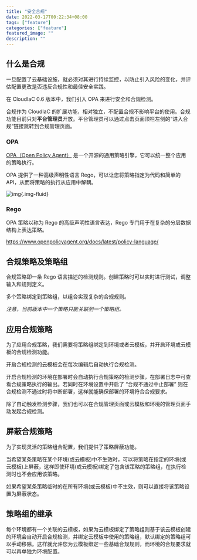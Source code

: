 ```yaml
---
title: "安全合规"
date: 2022-03-17T00:22:34+08:00
tags: ["feature"]
categories: ["feature"]
featured_image: ""
description: ""
---
```



## 什么是合规

一旦配置了云基础设施，就必须对其进行持续监控，以防止引入风险的变化，并评估配置更改是否违反合规性和最佳安全实践。

在 CloudIaC 0.6 版本中，我们引入 OPA 来进行安全和合规检测。

合规作为 CloudIaC 的扩展功能，相对独立，不配置合规不影响平台的使用。合规功能目前只对**平台管理员**开放。平台管理员可以通过点击页面顶栏左侧的“进入合规”链接跳转到合规管理页面。

### OPA

[OPA（Open Policy Agent）](https://www.openpolicyagent.org/) 是一个开源的通用策略引擎，它可以统一整个应用的策略执行。

OPA 提供了一种高级声明性语言 Rego，可以让您将策略指定为代码和简单的 API，从而将策略的执行从应用中解耦。

![img](../images/opa-before-after.png){.img-fluid}

### Rego

OPA 策略以称为 Rego 的高级声明性语言表达，Rego 专门用于在复杂的分层数据结构上表达策略。

https://www.openpolicyagent.org/docs/latest/policy-language/

## 合规策略及策略组

合规策略即一条 Rego 语言描述的检测规则。创建策略时可以实时进行测试，调整输入和规则定义。

多个策略绑定到策略组，以组合实现复杂的合规规则。

*注意，当前版本中一个策略只能关联到一个策略组。*

## 应用合规策略

为了应用合规策略，我们需要将策略组绑定到环境或者云模板，并开启环境或云模板的合规检测功能。

开启合规检测的云模板会在每次编辑后自动执行合规检测。

开启合规检测的环境在部署时会自动执行合规策略的检测步骤，在部署日志中可查看合规策略执行的输出。若同时在环境设置中开启了 “合规不通过中止部署” 则在合规检测不通过时将中断部署，这样就能确保部署的环境符合合规要求。

除了自动触发检测步骤，我们也可以在合规管理页面或云模板和环境的管理页面手动发起合规检测。

## 屏蔽合规策略

为了实现灵活的策略组合配置，我们提供了策略屏蔽功能。

当希望某条策略在某个环境(或云模板)中不生效时，可以将策略在指定的环境(或云模板)上屏蔽，这样即使环境(或云模板)绑定了包含该策略的策略组，在执行检测时也不会应用该策略。

如果希望某条策略临时的在所有环境(或云模板)中不生效，则可以直接将该策略设置为屏蔽状态。

## 策略组的继承

每个环境都有一个关联的云模板，如果为云模板绑定了策略组则基于该云模板创建的环境会自动开启合规检测，并绑定云模板中使用的策略组，默认绑定的策略组可以手动移除。这样就允许您为云模板绑定一些基础合规规则，而环境的合规要求就可以再单独为环境配置。
